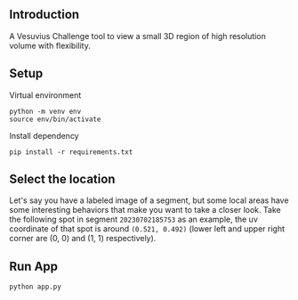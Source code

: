 ## Introduction

A Vesuvius Challenge tool to view a small 3D region of high resolution volume with flexibility.

## Setup

Virtual environment

```
python -m venv env
source env/bin/activate
```

Install dependency

```
pip install -r requirements.txt
```

## Select the location

Let's say you have a labeled image of a segment, but some local areas have some interesting behaviors that make you want to take a closer look. Take the following spot in segment `20230702185753` as an example, the uv coordinate of that spot is around `(0.521, 0.492)` (lower left and upper right corner are (0, 0) and (1, 1) respectively).

<!-- need an image here -->

## Run App

```
python app.py
```
